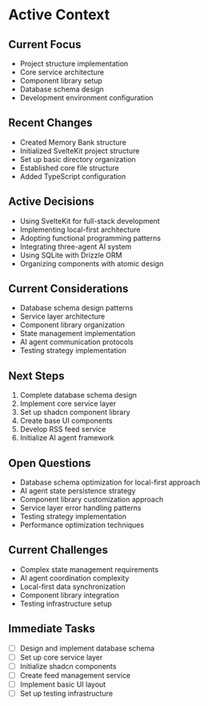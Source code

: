 # Active Context

## Current Focus
- Project structure implementation
- Core service architecture
- Component library setup
- Database schema design
- Development environment configuration

## Recent Changes
- Created Memory Bank structure
- Initialized SvelteKit project structure
- Set up basic directory organization
- Established core file structure
- Added TypeScript configuration

## Active Decisions
- Using SvelteKit for full-stack development
- Implementing local-first architecture
- Adopting functional programming patterns
- Integrating three-agent AI system
- Using SQLite with Drizzle ORM
- Organizing components with atomic design

## Current Considerations
- Database schema design patterns
- Service layer architecture
- Component library organization
- State management implementation
- AI agent communication protocols
- Testing strategy implementation

## Next Steps
1. Complete database schema design
2. Implement core service layer
3. Set up shadcn component library
4. Create base UI components
5. Develop RSS feed service
6. Initialize AI agent framework

## Open Questions
- Database schema optimization for local-first approach
- AI agent state persistence strategy
- Component library customization approach
- Service layer error handling patterns
- Testing strategy implementation
- Performance optimization techniques

## Current Challenges
- Complex state management requirements
- AI agent coordination complexity
- Local-first data synchronization
- Component library integration
- Testing infrastructure setup

## Immediate Tasks
- [ ] Design and implement database schema
- [ ] Set up core service layer
- [ ] Initialize shadcn components
- [ ] Create feed management service
- [ ] Implement basic UI layout
- [ ] Set up testing infrastructure 